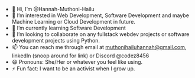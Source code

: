 - 👋 Hi, I’m @Hannah-Muthoni-Hailu
- 👀 I’m interested in Web Development, Software Development and maybe Machine Learning or Cloud Development in future.
- 🌱 I’m currently learning Software Development
- 💞️ I’m looking to collaborate on any fullstack webdev projects or software development projects using Python.
- 📫 You can reach me through email at muthonihailuhannah@gmail.com, linkedIn (snoop around for link) or Discord @codez8456
- 😄 Pronouns: She/Her or whatever you feel like using.
- ⚡ Fun fact: I want to be an activist when I grow up.

<!---
Hannah-Muthoni-Hailu/Hannah-Muthoni-Hailu is a ✨ special ✨ repository because its `README.md` (this file) appears on your GitHub profile.
You can click the Preview link to take a look at your changes.
--->
